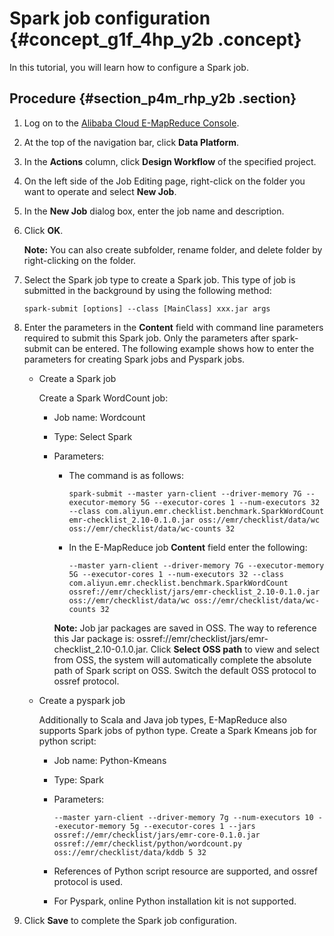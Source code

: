 # Spark job configuration {#concept_g1f_4hp_y2b .concept}

In this tutorial, you will learn how to configure a Spark job.

## Procedure {#section_p4m_rhp_y2b .section}

1.  Log on to the [Alibaba Cloud E-MapReduce Console](https://emr.console.aliyun.com/?spm=5176.8250060.103.1.48466f55SEaqMe#/cn-hangzhou).
2.  At the top of the navigation bar, click **Data Platform**.
3.  In the **Actions** column, click **Design Workflow** of the specified project.
4.  On the left side of the Job Editing page, right-click on the folder you want to operate and select **New Job**.
5.  In the **New Job** dialog box, enter the job name and description.
6.  Click **OK**.

    **Note:** You can also create subfolder, rename folder, and delete folder by right-clicking on the folder.

7.  Select the Spark job type to create a Spark job. This type of job is submitted in the background by using the following method:

    ```
    spark-submit [options] --class [MainClass] xxx.jar args
    ```

8.  Enter the parameters in the **Content** field with command line parameters required to submit this Spark job. Only the parameters after spark-submit can be entered. The following example shows how to enter the parameters for creating Spark jobs and Pyspark jobs.
    -   Create a Spark job

        Create a Spark WordCount job:

        -   Job name: Wordcount
        -   Type: Select Spark
        -   Parameters:

            -   The command is as follows:

                ```
                spark-submit --master yarn-client --driver-memory 7G --executor-memory 5G --executor-cores 1 --num-executors 32 --class com.aliyun.emr.checklist.benchmark.SparkWordCount emr-checklist_2.10-0.1.0.jar oss://emr/checklist/data/wc oss://emr/checklist/data/wc-counts 32
                ```

            -   In the E-MapReduce job **Content** field enter the following:

                ```
                --master yarn-client --driver-memory 7G --executor-memory 5G --executor-cores 1 --num-executors 32 --class com.aliyun.emr.checklist.benchmark.SparkWordCount ossref://emr/checklist/jars/emr-checklist_2.10-0.1.0.jar oss://emr/checklist/data/wc oss://emr/checklist/data/wc-counts 32
                ```

            **Note:** Job jar packages are saved in OSS. The way to reference this Jar package is: ossref://emr/checklist/jars/emr-checklist\_2.10-0.1.0.jar. Click **Select OSS path** to view and select from OSS, the system will automatically complete the absolute path of Spark script on OSS. Switch the default OSS protocol to ossref protocol.

    -   Create a pyspark job

        Additionally to Scala and Java job types, E-MapReduce also supports Spark jobs of python type. Create a Spark Kmeans job for python script:

        -   Job name: Python-Kmeans
        -   Type: Spark
        -   Parameters:

            ```
            --master yarn-client --driver-memory 7g --num-executors 10 --executor-memory 5g --executor-cores 1 --jars ossref://emr/checklist/jars/emr-core-0.1.0.jar ossref://emr/checklist/python/wordcount.py oss://emr/checklist/data/kddb 5 32
            ```

        -   References of Python script resource are supported, and ossref protocol is used.
        -   For Pyspark, online Python installation kit is not supported.
9.  Click **Save** to complete the Spark job configuration.

